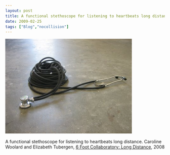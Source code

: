 ```yaml
---
layout: post
title: A functional stethoscope for listening to heartbeats long distance
date: 2009-02-25
tags: ["Blog","nocollision"]
---
```


![](k3Im6rfOqke6i9ek2avSvYRWo1_400.jpg)  

A functional stethoscope for listening to heartbeats long distance. Caroline Woolard and Elizabeth Tubergen, [6 Foot Collaboratory: Long Distance](http://6footcollaboratory.blogspot.com/2008/07/long-distance.html), 2008